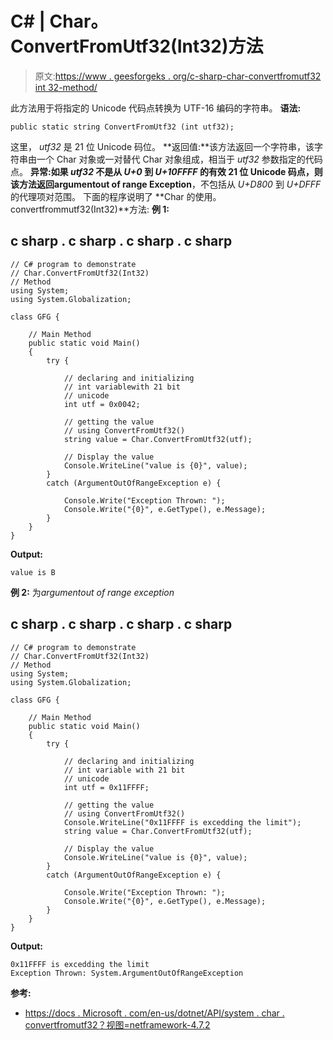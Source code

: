 # C# | Char。ConvertFromUtf32(Int32)方法

> 原文:[https://www . geesforgeks . org/c-sharp-char-convertfromutf32 int 32-method/](https://www.geeksforgeeks.org/c-sharp-char-convertfromutf32int32-method/)

此方法用于将指定的 Unicode 代码点转换为 UTF-16 编码的字符串。
**语法:**

```
public static string ConvertFromUtf32 (int utf32);
```

这里， *utf32* 是 21 位 Unicode 码位。
**返回值:**该方法返回一个字符串，该字符串由一个 Char 对象或一对替代 Char 对象组成，相当于 *utf32* 参数指定的代码点。
**异常:**如果 *utf32* 不是从 *U+0* 到 *U+10FFFF* 的有效 21 位 Unicode 码点，则该方法返回**argumentout of range Exception**，不包括从 *U+D800* 到 *U+DFFF* 的代理项对范围。
下面的程序说明了 **Char 的使用。convertfrommutf32(Int32)**方法:
**例 1:**

## c sharp . c sharp . c sharp . c sharp

```
// C# program to demonstrate
// Char.ConvertFromUtf32(Int32)
// Method
using System;
using System.Globalization;

class GFG {

    // Main Method
    public static void Main()
    {
        try {

            // declaring and initializing
            // int variablewith 21 bit
            // unicode
            int utf = 0x0042;

            // getting the value
            // using ConvertFromUtf32()
            string value = Char.ConvertFromUtf32(utf);

            // Display the value
            Console.WriteLine("value is {0}", value);
        }
        catch (ArgumentOutOfRangeException e) {

            Console.Write("Exception Thrown: ");
            Console.Write("{0}", e.GetType(), e.Message);
        }
    }
}
```

**Output:** 

```
value is B
```

**例 2:** 为*argumentout of range exception*

## c sharp . c sharp . c sharp . c sharp

```
// C# program to demonstrate
// Char.ConvertFromUtf32(Int32)
// Method
using System;
using System.Globalization;

class GFG {

    // Main Method
    public static void Main()
    {
        try {

            // declaring and initializing
            // int variable with 21 bit
            // unicode
            int utf = 0x11FFFF;

            // getting the value
            // using ConvertFromUtf32()
            Console.WriteLine("0x11FFFF is excedding the limit");
            string value = Char.ConvertFromUtf32(utf);

            // Display the value
            Console.WriteLine("value is {0}", value);
        }
        catch (ArgumentOutOfRangeException e) {

            Console.Write("Exception Thrown: ");
            Console.Write("{0}", e.GetType(), e.Message);
        }
    }
}
```

**Output:** 

```
0x11FFFF is excedding the limit
Exception Thrown: System.ArgumentOutOfRangeException
```

**参考:**

*   [https://docs . Microsoft . com/en-us/dotnet/API/system . char . convertfromutf32？视图=netframework-4.7.2](https://docs.microsoft.com/en-us/dotnet/api/system.char.convertfromutf32?view=netframework-4.7.2)